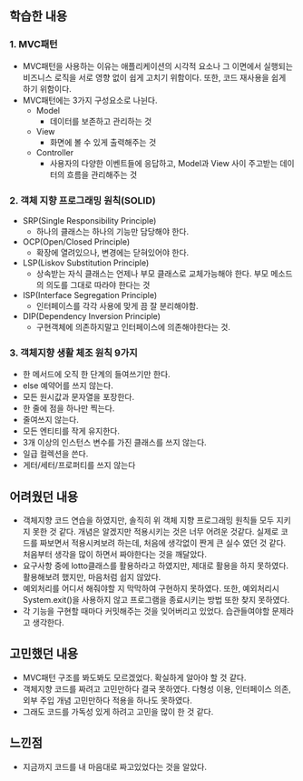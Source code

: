 ## 학습한 내용

### 1. MVC패턴

- MVC패턴을 사용하는 이유는 애플리케이션의 시각적 요소나 그 이면에서 실행되는 비즈니스 로직을 서로 영향 없이 쉽게 고치기 위함이다. 또한, 코드 재사용을 쉽게 하기 위함이다.
- MVC패턴에는 3가지 구성요소로 나뉜다.
  - Model
    - 데이터를 보존하고 관리하는 것
  - View
    - 화면에 볼 수 있게 출력해주는 것
  - Controller
    - 사용자의 다양한 이벤트들에 응답하고, Model과 View 사이 주고받는 데이터의 흐름을 관리해주는 것

### 2. 객체 지향 프로그래밍 원칙(SOLID)

- SRP(Single Responsibility Principle)
  - 하나의 클래스는 하나의 기능만 담당해야 한다.
- OCP(Open/Closed Principle)
  - 확장에 열려있으나, 변경에는 닫혀있어야 한다.
- LSP(Liskov Substitution Principle)
  - 상속받는 자식 클래스는 언제나 부모 클래스로 교체가능해야 한다. 부모 메소드의 의도를 그대로 따라야 한다는 것
- ISP(Interface Segregation Principle)
  - 인터페이스를 각각 사용에 맞게 끔 잘 분리해야함.
- DIP(Dependency Inversion Principle)
  - 구현객체에 의존하지말고 인터페이스에 의존해야한다는 것.

### 3. 객체지향 생활 체조 원칙 9가지

- 한 메서드에 오직 한 단계의 들여쓰기만 한다.
- else 예약어를 쓰지 않는다.
- 모든 원시값과 문자열을 포장한다.
- 한 줄에 점을 하나만 찍는다.
- 줄여쓰지 않는다.
- 모든 엔티티를 작게 유지한다.
- 3개 이상의 인스턴스 변수를 가진 클래스를 쓰지 않는다.
- 일급 컬렉션을 쓴다.
- 게터/세터/프로퍼티를 쓰지 않는다

## 어려웠던 내용

- 객체지향 코드 연습을 하였지만, 솔직히 위 객체 지향 프로그래밍 원칙들 모두 지키지 못한 것 같다. 개념은 알겠지만 적용시키는 것은 너무 어려운 것같다. 실제로 코드를 짜보면서 적용시켜보려 하는데, 처음에 생각없이 짠게 큰 실수 였던 것 같다. 처음부터 생각을 많이 하면서 짜야한다는 것을 깨달았다.
- 요구사항 중에 lotto클래스를 활용하라고 하였지만, 제대로 활용을 하지 못하였다. 활용해보려 했지만, 마음처럼 쉽지 않았다.
- 예외처리를 어디서 해줘야할 지 막막하여 구현하지 못하였다. 또한, 예외처리시 System.exit()을 사용하지 않고 프로그램을 종료시키는 방법 또한 찾지 못하였다.
- 각 기능을 구현할 때마다 커밋해주는 것을 잊어버리고 있었다. 습관들여야할 문제라고 생각한다.

## 고민했던 내용

- MVC패턴 구조를 봐도봐도 모르겠었다. 확실하게 알아야 할 것 같다.
- 객체지향 코드를 짜려고 고민만하다 결국 못하였다. 다형성 이용, 인터페이스 의존, 외부 주입 개념 고민만하다 적용을 하나도 못하였다.
- 그래도 코드를 가독성 있게 하려고 고민을 많이 한 것 같다.

## 느낀점

- 지금까지 코드를 내 마음대로 짜고있었다는 것을 알았다.
